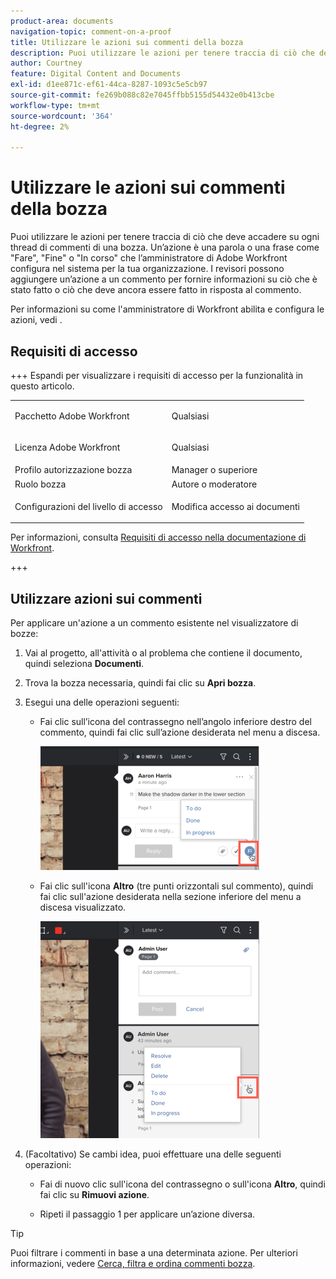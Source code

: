 ```yaml
---
product-area: documents
navigation-topic: comment-on-a-proof
title: Utilizzare le azioni sui commenti della bozza
description: Puoi utilizzare le azioni per tenere traccia di ciò che deve accadere su ogni thread di commenti di una bozza. Un’azione è una parola o una frase come "Fare", "Fine" o "In corso" che l’amministratore di Adobe Workfront configura nel sistema per la tua organizzazione. I revisori possono aggiungere un’azione a un commento per fornire informazioni su ciò che è stato fatto o ciò che deve ancora essere fatto in risposta al commento.
author: Courtney
feature: Digital Content and Documents
exl-id: d1ee871c-ef61-44ca-8287-1093c5e5cb97
source-git-commit: fe269b088c82e7045ffbb5155d54432e0b413cbe
workflow-type: tm+mt
source-wordcount: '364'
ht-degree: 2%

---
```


# Utilizzare le azioni sui commenti della bozza

Puoi utilizzare le azioni per tenere traccia di ciò che deve accadere su ogni thread di commenti di una bozza. Un’azione è una parola o una frase come &quot;Fare&quot;, &quot;Fine&quot; o &quot;In corso&quot; che l’amministratore di Adobe Workfront configura nel sistema per la tua organizzazione. I revisori possono aggiungere un’azione a un commento per fornire informazioni su ciò che è stato fatto o ciò che deve ancora essere fatto in risposta al commento.

Per informazioni su come l&#39;amministratore di Workfront abilita e configura le azioni, vedi .

## Requisiti di accesso

+++ Espandi per visualizzare i requisiti di accesso per la funzionalità in questo articolo.

<table style="table-layout:auto"> 
 <col> 
 <col> 
 <tbody> 
  <tr> 
   <td role="rowheader">Pacchetto Adobe Workfront</td> 
   <td> <p>Qualsiasi</p> </td> 
  </tr> 
  <tr> 
   <td role="rowheader">Licenza Adobe Workfront</td> 
   <td> <p>Qualsiasi</p></td> 
  </tr> 
  <tr> 
   <td role="rowheader">Profilo autorizzazione bozza </td> 
   <td>Manager o superiore</td> 
  </tr> 
  <tr> 
   <td role="rowheader">Ruolo bozza</td> 
   <td>Autore o moderatore</td> 
  </tr> 
  <tr> 
   <td role="rowheader">Configurazioni del livello di accesso</td> 
   <td> <p>Modifica accesso ai documenti</p> </td> 
  </tr> 
 </tbody> 
</table>

Per informazioni, consulta [Requisiti di accesso nella documentazione di Workfront](/help/quicksilver/administration-and-setup/add-users/access-levels-and-object-permissions/access-level-requirements-in-documentation.md).

+++

## Utilizzare azioni sui commenti

Per applicare un&#39;azione a un commento esistente nel visualizzatore di bozze:

1. Vai al progetto, all&#39;attività o al problema che contiene il documento, quindi seleziona **Documenti**.
1. Trova la bozza necessaria, quindi fai clic su **Apri bozza**.

1. Esegui una delle operazioni seguenti:

   * Fai clic sull’icona del contrassegno nell’angolo inferiore destro del commento, quindi fai clic sull’azione desiderata nel menu a discesa.

     ![Icona del flag Azioni](assets/actions-flag-icon-350x198.png)

   * Fai clic sull&#39;icona **Altro** (tre punti orizzontali sul commento), quindi fai clic sull&#39;azione desiderata nella sezione inferiore del menu a discesa visualizzato.

     ![Azioni_su_commenti-Altro_menu.png](assets/actions-on-coments-more-menu-350x347.png)

1. (Facoltativo) Se cambi idea, puoi effettuare una delle seguenti operazioni:

   * Fai di nuovo clic sull&#39;icona del contrassegno o sull&#39;icona **Altro**, quindi fai clic su **Rimuovi azione**.

   * Ripeti il passaggio 1 per applicare un’azione diversa.

>[!TIP]
>
>Puoi filtrare i commenti in base a una determinata azione. Per ulteriori informazioni, vedere [Cerca, filtra e ordina commenti bozza](../../../../review-and-approve-work/proofing/reviewing-proofs-within-workfront/comment-on-a-proof/search-filter-sort-comments.md).
